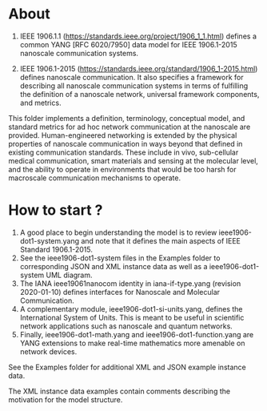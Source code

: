 
# About

1. IEEE 1906.1.1 (https://standards.ieee.org/project/1906_1_1.html) defines a common YANG [RFC 6020/7950] data model for IEEE 1906.1-2015 nanoscale communication systems.

2. IEEE 1906.1-2015 (https://standards.ieee.org/standard/1906_1-2015.html) defines nanoscale communication. It also specifies a framework for describing all nanoscale communication systems in terms of fulfilling the definition of a nanoscale network, universal framework components, and metrics.

This folder implements a definition, terminology, conceptual model, and standard metrics for ad hoc network communication at the nanoscale are provided. Human-engineered networking is extended by the physical properties of nanoscale communication in ways beyond that defined in existing communication standards. These include in vivo, sub-cellular medical communication, smart materials and sensing at the molecular level, and the ability to operate in environments that would be too harsh for macroscale communication mechanisms to operate. 


# How to start ?

1. A good place to begin understanding the model is to review ieee1906-dot1-system.yang and note that it defines the main aspects of IEEE Standard 1906.1-2015.
2. See the ieee1906-dot1-system files in the Examples folder to corresponding JSON and XML instance data as well as a ieee1906-dot1-system UML diagram.
3. The IANA ieee19061nanocom identity in iana-if-type.yang (revision 2020-01-10) defines interfaces for Nanoscale and Molecular Communication.
4. A complementary module, ieee1906-dot1-si-units.yang, defines the International System of Units. This is meant to be useful in scientific network applications such as nanoscale and quantum networks.
5. Finally, ieee1906-dot1-math.yang and ieee1906-dot1-function.yang are YANG extensions to make real-time mathematics more amenable on network devices.

See the Examples folder for additional XML and JSON example instance data.

The XML instance data examples contain comments describing the motivation for the model structure.
